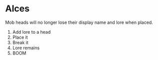 # Alces
Mob heads will no longer lose their display name and lore when placed.
1. Add lore to a head
2. Place it
3. Break it
4. Lore remains
5. BOOM
